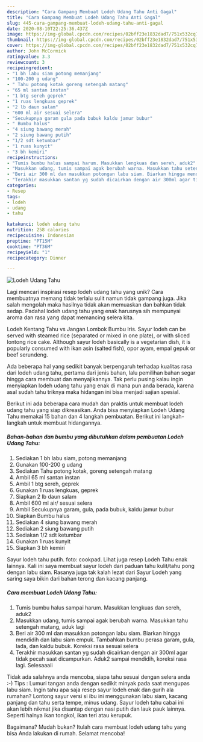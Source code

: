```yaml
---
description: "Cara Gampang Membuat Lodeh Udang Tahu Anti Gagal"
title: "Cara Gampang Membuat Lodeh Udang Tahu Anti Gagal"
slug: 445-cara-gampang-membuat-lodeh-udang-tahu-anti-gagal
date: 2020-08-10T22:25:36.437Z
image: https://img-global.cpcdn.com/recipes/02bff23e1832dad7/751x532cq70/lodeh-udang-tahu-foto-resep-utama.jpg
thumbnail: https://img-global.cpcdn.com/recipes/02bff23e1832dad7/751x532cq70/lodeh-udang-tahu-foto-resep-utama.jpg
cover: https://img-global.cpcdn.com/recipes/02bff23e1832dad7/751x532cq70/lodeh-udang-tahu-foto-resep-utama.jpg
author: John McCormick
ratingvalue: 3.3
reviewcount: 3
recipeingredient:
- "1 bh labu siam potong memanjang"
- "100-200 g udang"
- " Tahu potong kotak goreng setengah matang"
- "65 ml santan instan"
- "1 btg sereh geprek"
- "1 ruas lengkuas geprek"
- "2 lb daun salam"
- "600 ml air sesuai selera"
- "Secukupnya garam gula pada bubuk kaldu jamur bubur"
- " Bumbu halus"
- "4 siung bawang merah"
- "2 siung bawang putih"
- "1/2 sdt ketumbar"
- "1 ruas kunyit"
- "3 bh kemiri"
recipeinstructions:
- "Tumis bumbu halus sampai harum. Masukkan lengkuas dan sereh, aduk2"
- "Masukkan udang, tumis sampai agak berubah warna. Masukkan tahu setengah matang, aduk lagi"
- "Beri air 300 ml dan masukkan potongan labu siam. Biarkan hingga mendidih dan labu siam empuk. Tambahkan bumbu perasa garam, gula, lada, dan kaldu bubuk. Koreksi rasa sesuai selera"
- "Terakhir masukkan santan yg sudah dicairkan dengan air 300ml agar tidak pecah saat dicampurkan. Aduk2 sampai mendidih, koreksi rasa lagi. Selesaaaii"
categories:
- Resep
tags:
- lodeh
- udang
- tahu

katakunci: lodeh udang tahu 
nutrition: 258 calories
recipecuisine: Indonesian
preptime: "PT15M"
cooktime: "PT36M"
recipeyield: "1"
recipecategory: Dinner

---
```



![Lodeh Udang Tahu](https://img-global.cpcdn.com/recipes/02bff23e1832dad7/751x532cq70/lodeh-udang-tahu-foto-resep-utama.jpg)

Lagi mencari inspirasi resep lodeh udang tahu yang unik? Cara membuatnya memang tidak terlalu sulit namun tidak gampang juga. Jika salah mengolah maka hasilnya tidak akan memuaskan dan bahkan tidak sedap. Padahal lodeh udang tahu yang enak harusnya sih mempunyai aroma dan rasa yang dapat memancing selera kita.

Lodeh Kentang Tahu vs Jangan Lombok Bumbu Iris. Sayur lodeh can be served with steamed rice (separated or mixed in one plate), or with sliced lontong rice cake. Although sayur lodeh basically is a vegetarian dish, it is popularly consumed with ikan asin (salted fish), opor ayam, empal gepuk or beef serundeng.

Ada beberapa hal yang sedikit banyak berpengaruh terhadap kualitas rasa dari lodeh udang tahu, pertama dari jenis bahan, lalu pemilihan bahan segar hingga cara membuat dan menyajikannya. Tak perlu pusing kalau ingin menyiapkan lodeh udang tahu yang enak di mana pun anda berada, karena asal sudah tahu triknya maka hidangan ini bisa menjadi sajian spesial.


Berikut ini ada beberapa cara mudah dan praktis untuk membuat lodeh udang tahu yang siap dikreasikan. Anda bisa menyiapkan Lodeh Udang Tahu memakai 15 bahan dan 4 langkah pembuatan. Berikut ini langkah-langkah untuk membuat hidangannya.

<!--inarticleads1-->

##### Bahan-bahan dan bumbu yang dibutuhkan dalam pembuatan Lodeh Udang Tahu:

1. Sediakan 1 bh labu siam, potong memanjang
1. Gunakan 100-200 g udang
1. Sediakan  Tahu potong kotak, goreng setengah matang
1. Ambil 65 ml santan instan
1. Ambil 1 btg sereh, geprek
1. Gunakan 1 ruas lengkuas, geprek
1. Siapkan 2 lb daun salam
1. Ambil 600 ml air/ sesuai selera
1. Ambil Secukupnya garam, gula, pada bubuk, kaldu jamur bubur
1. Siapkan  Bumbu halus
1. Sediakan 4 siung bawang merah
1. Sediakan 2 siung bawang putih
1. Sediakan 1/2 sdt ketumbar
1. Gunakan 1 ruas kunyit
1. Siapkan 3 bh kemiri


Sayur lodeh tahu putih. foto: cookpad. Lihat juga resep Lodeh Tahu enak lainnya. Kali ini saya membuat sayur lodeh dari paduan tahu kulit/tahu pong dengan labu siam. Rasanya juga tak kalah lezat dari Sayur Lodeh yang saring saya bikin dari bahan terong dan kacang panjang. 

<!--inarticleads2-->

##### Cara membuat Lodeh Udang Tahu:

1. Tumis bumbu halus sampai harum. Masukkan lengkuas dan sereh, aduk2
1. Masukkan udang, tumis sampai agak berubah warna. Masukkan tahu setengah matang, aduk lagi
1. Beri air 300 ml dan masukkan potongan labu siam. Biarkan hingga mendidih dan labu siam empuk. Tambahkan bumbu perasa garam, gula, lada, dan kaldu bubuk. Koreksi rasa sesuai selera
1. Terakhir masukkan santan yg sudah dicairkan dengan air 300ml agar tidak pecah saat dicampurkan. Aduk2 sampai mendidih, koreksi rasa lagi. Selesaaaii


Tidak ada salahnya anda mencoba, siapa tahu sesuai dengan selera anda :-) Tips : Lumuri tangan anda dengan sedikit minyak pada saat mengupas labu siam. Ingin tahu apa saja resep sayur lodeh enak dan gurih ala rumahan? Lontong sayur versi si ibu ini menggunakan labu siam, kacang panjang dan tahu serta tempe, minus udang. Sayur lodeh tahu cabai ini akan lebih nikmat jika disantap dengan nasi putih dan lauk pauk lainnya. Seperti halnya ikan tongkol, ikan teri atau kerupuk. 

Bagaimana? Mudah bukan? Itulah cara membuat lodeh udang tahu yang bisa Anda lakukan di rumah. Selamat mencoba!
